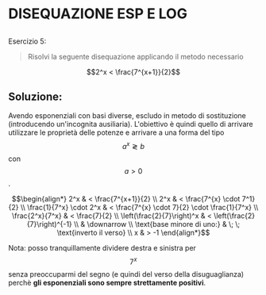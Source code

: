 ﻿# DISEQUAZIONE ESP E LOG

<!--Upmath extremely simplifies this task by using Markdown and LaTeX. It converts the Markdown syntax extended with LaTeX equations support into HTML code you can publish anywhere on the web.-->

<!--![Paper written in LaTeX](/i/latex.jpg)-->

## 

Esercizio 5:

> Risolvi la seguente disequazione applicando il metodo necessario

$$2^x < \frac{7^{x+1}}{2}$$

## Soluzione: 

Avendo esponenziali con basi diverse, escludo in metodo di sostituzione (introducendo un'incognita ausiliaria). L'obiettivo è quindi quello di arrivare utilizzare le proprietà delle potenze e arrivare a una forma del tipo $$a^x \gtrless b$$ con $$a>0$$. 

$$\begin{align*}
2^x & < \frac{7^{x+1}}{2} \\
2^x & < \frac{7^{x} \cdot 7^1}{2} \\
\frac{1}{7^x} \cdot 2^x & < \frac{7^{x} \cdot 7}{2} \cdot \frac{1}{7^x} \\
\frac{2^x}{7^x} & < \frac{7}{2} \\
\left(\frac{2}{7}\right)^x & < \left(\frac{2}{7}\right)^{-1} \\
& \downarrow \\
\text{base minore di uno:} & \; \; \text{inverto il verso} \\
x & > -1
\end{align*}$$

Nota: posso tranquillamente dividere destra e sinistra per $$7^x$$ senza preoccuparmi del segno (e quindi del verso della disuguaglianza) perchè **gli esponenziali sono sempre strettamente positivi**. 

